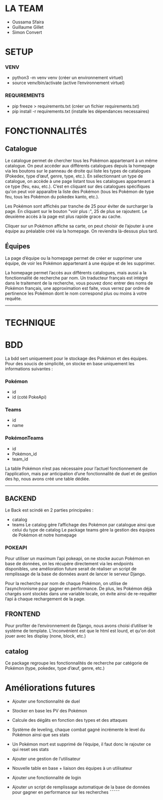 # LA TEAM
- Oussama Sfaira
- Guillaume Gillet
- Simon Convert

# SETUP

### VENV

- python3 -m venv venv (créer un environnement virtuel)
- source venv/bin/activate (active l’environnement virtuel)

### REQUIREMENTS

- pip freeze > requirements.txt (créer un fichier requirements.txt)
- pip install -r requirements.txt (installe les dépendances necessaires)

# FONCTIONNALITÉS

## Catalogue

Le catalogue permet de chercher tous les Pokémon appartenant à un même catalogue. On peut accéder aux différents
catalogues depuis la homepage via les boutons sur le panneau de droite qui liste les types de catalogues
(Pokedex, type d’œuf, genre, type, etc.). En sélectionnant un type de catalogue,
on accède à une page listant tous les catalogues appartenant à ce type (feu, eau, etc.).
C’est en cliquant sur des catalogues spécifiques qu'on peut voir apparaître la liste des Pokémon
(tous les Pokémon de type feu, tous les Pokémon du pokedex kanto, etc.).

Les Pokémon sont affichés par tranche de 25 pour éviter de surcharger la page. En cliquant sur le bouton "voir plus :",
25 de plus se rajoutent. Le deuxième accès à la page est plus rapide grace au cache.

Cliquer sur un Pokémon affiche sa carte, on peut choisir de l’ajouter à une équipe au préalable créé via la homepage.
On reviendra là-dessus plus tard.

## Équipes

La page d’équipe ou la homepage permet de créer er supprimer une équipe, de voir les Pokémon appartenant à une équipe et
de les supprimer.

La homepage permet l’accès aux différents catalogues, mais aussi a la fonctionnalité de recherche par nom. Un traducteur
français est intégré dans le traitement de la recherche, vous pouvez donc entrer des noms de Pokémon français, une
approximation est faite, vous verrez par ordre de pertinence les Pokémon dont le nom correspond plus ou moins à votre
requête.

---

# TECHNIQUE

# BDD

La bdd sert uniquement pour le stockage des Pokémon et des équipes.
Pour des soucis de simplicité, on stocke en base uniquement les informations suivantes :

### Pokémon

- id
- id (coté PokeApi)

### Teams

- id
- name

### PokémonTeams

- id
- Pokémon_id
- team_id

La table Pokémon n’est pas nécessaire pour l’actuel fonctionnement de l’application, mais par anticipation d’une
fonctionnalité de duel et de gestion des hp, nous avons créé une table dédiée.

---

## BACKEND

Le Back est scindé en 2 parties principales :

- catalog
- teams
  Le catalog gère l’affichage des Pokémon par catalogue ainsi que celui du type de catalog
  Le package teams gère la gestion des équipes de Pokémon et notre homepage

### POKEAPI

Pour utiliser un maximum l’api pokeapi, on ne stocke aucun Pokémon en base de données, on les récupère directement via
les endpoints disponibles, une amélioration future serait de réaliser un script de remplissage de la base de données
avant de lancer le serveur Django.

Pour la recherche par nom de chaque Pokémon, on utilise de l’asynchronisme pour gagner en performance. De plus, les
Pokémon déjà chargés sont stockés dans une variable locale, on évite ainsi de re-requêter l’api à chaque rechargement de
la page.

## FRONTEND

Pour profiter de l’environnement de Django, nous avons choisi d’utiliser le système de template. L’inconvénient est que
le html est lourd, et qu'on doit jouer avec les display (none, block, etc.)

## catalog

Ce package regroupe les fonctionnalités de recherche par catégorie de Pokémon (type, pokedex, type d’œuf, genre, etc.)

# Améliorations futures

- Ajouter une fonctionnalité de duel
- Stocker en base les PV des Pokémon
- Calcule des dégâts en fonction des types et des attaques
- Système de leveling, chaque combat gagné incrémente le level du Pokémon ainsi que ses stats
- Un Pokémon mort est supprimé de l’équipe, il faut donc le rajouter ce qui reset ses stats


- Ajouter une gestion de l’utilisateur
- Nouvelle table en base + liaison des équipes à un utilisateur
- Ajouter une fonctionnalité de login


- Ajouter un script de remplissage automatique de la base de données pour gagner en performance sur les recherches
  ¯¯¯¯¯
